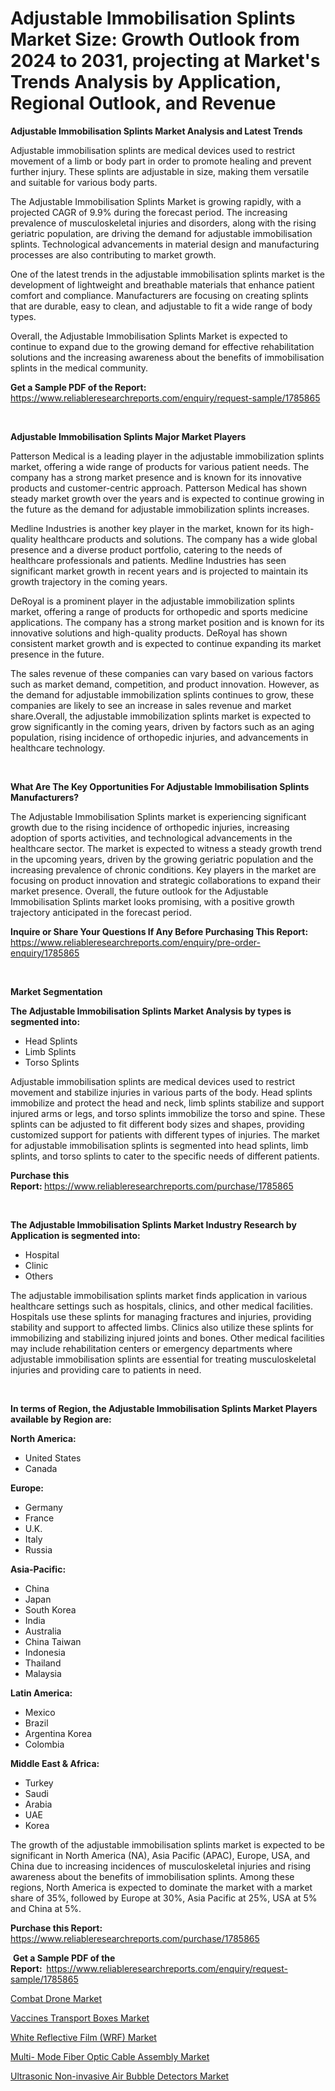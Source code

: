 <p><h1>Adjustable Immobilisation Splints Market Size: Growth Outlook from 2024 to 2031, projecting at Market's Trends Analysis by Application, Regional Outlook, and Revenue</h1></p><p><strong>Adjustable Immobilisation Splints Market Analysis and Latest Trends</strong></p>
<p><p>Adjustable immobilisation splints are medical devices used to restrict movement of a limb or body part in order to promote healing and prevent further injury. These splints are adjustable in size, making them versatile and suitable for various body parts.</p><p>The Adjustable Immobilisation Splints Market is growing rapidly, with a projected CAGR of 9.9% during the forecast period. The increasing prevalence of musculoskeletal injuries and disorders, along with the rising geriatric population, are driving the demand for adjustable immobilisation splints. Technological advancements in material design and manufacturing processes are also contributing to market growth.</p><p>One of the latest trends in the adjustable immobilisation splints market is the development of lightweight and breathable materials that enhance patient comfort and compliance. Manufacturers are focusing on creating splints that are durable, easy to clean, and adjustable to fit a wide range of body types.</p><p>Overall, the Adjustable Immobilisation Splints Market is expected to continue to expand due to the growing demand for effective rehabilitation solutions and the increasing awareness about the benefits of immobilisation splints in the medical community.</p></p>
<p><strong>Get a Sample PDF of the Report:&nbsp;</strong> <a href="https://www.reliableresearchreports.com/enquiry/request-sample/1785865">https://www.reliableresearchreports.com/enquiry/request-sample/1785865</a></p>
<p>&nbsp;</p>
<p><strong>Adjustable Immobilisation Splints Major Market Players</strong></p>
<p><p>Patterson Medical is a leading player in the adjustable immobilization splints market, offering a wide range of products for various patient needs. The company has a strong market presence and is known for its innovative products and customer-centric approach. Patterson Medical has shown steady market growth over the years and is expected to continue growing in the future as the demand for adjustable immobilization splints increases.</p><p>Medline Industries is another key player in the market, known for its high-quality healthcare products and solutions. The company has a wide global presence and a diverse product portfolio, catering to the needs of healthcare professionals and patients. Medline Industries has seen significant market growth in recent years and is projected to maintain its growth trajectory in the coming years.</p><p>DeRoyal is a prominent player in the adjustable immobilization splints market, offering a range of products for orthopedic and sports medicine applications. The company has a strong market position and is known for its innovative solutions and high-quality products. DeRoyal has shown consistent market growth and is expected to continue expanding its market presence in the future.</p><p>The sales revenue of these companies can vary based on various factors such as market demand, competition, and product innovation. However, as the demand for adjustable immobilization splints continues to grow, these companies are likely to see an increase in sales revenue and market share.Overall, the adjustable immobilization splints market is expected to grow significantly in the coming years, driven by factors such as an aging population, rising incidence of orthopedic injuries, and advancements in healthcare technology.</p></p>
<p>&nbsp;</p>
<p><strong>What Are The Key Opportunities For Adjustable Immobilisation Splints Manufacturers?</strong></p>
<p><p>The Adjustable Immobilisation Splints market is experiencing significant growth due to the rising incidence of orthopedic injuries, increasing adoption of sports activities, and technological advancements in the healthcare sector. The market is expected to witness a steady growth trend in the upcoming years, driven by the growing geriatric population and the increasing prevalence of chronic conditions. Key players in the market are focusing on product innovation and strategic collaborations to expand their market presence. Overall, the future outlook for the Adjustable Immobilisation Splints market looks promising, with a positive growth trajectory anticipated in the forecast period.</p></p>
<p><strong>Inquire or Share Your Questions If Any Before Purchasing This Report:</strong> <a href="https://www.reliableresearchreports.com/enquiry/pre-order-enquiry/1785865">https://www.reliableresearchreports.com/enquiry/pre-order-enquiry/1785865</a></p>
<p>&nbsp;</p>
<p><strong>Market Segmentation</strong></p>
<p><strong>The Adjustable Immobilisation Splints Market Analysis by types is segmented into:</strong></p>
<p><ul><li>Head Splints</li><li>Limb Splints</li><li>Torso Splints</li></ul></p>
<p><p>Adjustable immobilisation splints are medical devices used to restrict movement and stabilize injuries in various parts of the body. Head splints immobilize and protect the head and neck, limb splints stabilize and support injured arms or legs, and torso splints immobilize the torso and spine. These splints can be adjusted to fit different body sizes and shapes, providing customized support for patients with different types of injuries. The market for adjustable immobilisation splints is segmented into head splints, limb splints, and torso splints to cater to the specific needs of different patients.</p></p>
<p><strong>Purchase this Report:&nbsp;</strong><a href="https://www.reliableresearchreports.com/purchase/1785865">https://www.reliableresearchreports.com/purchase/1785865</a></p>
<p>&nbsp;</p>
<p><strong>The Adjustable Immobilisation Splints Market Industry Research by Application is segmented into:</strong></p>
<p><ul><li>Hospital</li><li>Clinic</li><li>Others</li></ul></p>
<p><p>The adjustable immobilisation splints market finds application in various healthcare settings such as hospitals, clinics, and other medical facilities. Hospitals use these splints for managing fractures and injuries, providing stability and support to affected limbs. Clinics also utilize these splints for immobilizing and stabilizing injured joints and bones. Other medical facilities may include rehabilitation centers or emergency departments where adjustable immobilisation splints are essential for treating musculoskeletal injuries and providing care to patients in need.</p></p>
<p>&nbsp;</p>
<p><strong>In terms of Region, the Adjustable Immobilisation Splints Market Players available by Region are:</strong></p>
<p>
    <p> <strong> North America: </strong>
        <ul>
            <li>United States</li>
            <li>Canada</li>
        </ul>
        </p> 
    <p> <strong> Europe: </strong>
        <ul>
            <li>Germany</li>
            <li>France</li>
            <li>U.K.</li>
            <li>Italy</li>
            <li>Russia</li>
        </ul>
        </p> 
    <p> <strong> Asia-Pacific: </strong>
        <ul>
            <li>China</li>
            <li>Japan</li>
            <li>South Korea</li>
            <li>India</li>
            <li>Australia</li>
            <li>China Taiwan</li>
            <li>Indonesia</li>
            <li>Thailand</li>
            <li>Malaysia</li>
        </ul>
        </p> 
    <p> <strong> Latin America: </strong>
        <ul>
            <li>Mexico</li>
            <li>Brazil</li>
            <li>Argentina Korea</li>
            <li>Colombia</li>
        </ul>
        </p> 
    <p> <strong> Middle East & Africa: </strong>
        <ul>
            <li>Turkey</li>
            <li>Saudi</li>
            <li>Arabia</li>
            <li>UAE</li>
            <li>Korea</li>
        </ul>
    </p>
    </p>
<p><p>The growth of the adjustable immobilisation splints market is expected to be significant in North America (NA), Asia Pacific (APAC), Europe, USA, and China due to increasing incidences of musculoskeletal injuries and rising awareness about the benefits of immobilisation splints. Among these regions, North America is expected to dominate the market with a market share of 35%, followed by Europe at 30%, Asia Pacific at 25%, USA at 5% and China at 5%.</p></p>
<p><strong>Purchase this Report: </strong><a href="https://www.reliableresearchreports.com/purchase/1785865">https://www.reliableresearchreports.com/purchase/1785865</a></p>
<p>&nbsp;<strong>Get a Sample PDF of the Report:&nbsp;&nbsp;</strong><a href="https://www.reliableresearchreports.com/enquiry/request-sample/1785865">https://www.reliableresearchreports.com/enquiry/request-sample/1785865</a></p>
<p><strong></strong></p>
<p><p><a href="https://medium.com/@stephanyrau/combat-drone-market-size-market-outlook-and-market-forecast-2024-to-2031-b15ffef81939">Combat Drone Market</a></p><p><a href="https://issuu.com/reportprime-2/docs/vaccines-transport-boxes-market-size-2030.pptx">Vaccines Transport Boxes Market</a></p><p><a href="https://github.com/yoshih12/Market-Research-Report-List-2/blob/main/white-reflective-film-wrf-market.md">White Reflective Film (WRF) Market</a></p><p><a href="https://issuu.com/reportprime-2/docs/multi-mode-fiber-optic-cable-assembly-market-size-">Multi- Mode Fiber Optic Cable Assembly Market</a></p><p><a href="https://github.com/castoriffic/Market-Research-Report-List-3/blob/main/ultrasonic-non-invasive-air-bubble-detectors-market.md">Ultrasonic Non-invasive Air Bubble Detectors Market</a></p></p>